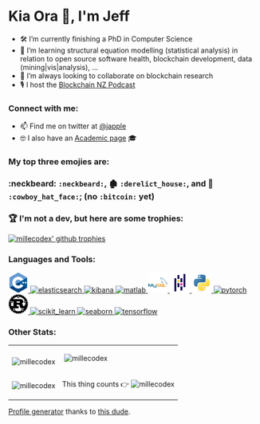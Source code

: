 # Kia Ora 👋, I'm Jeff
- :hammer_and_wrench: I’m currently finishing a PhD in Computer Science
- 🌱 I’m learning structural equation modelling (statistical analysis) in relation to open source software health, blockchain development, data (mining|vis|analysis), ...
- :handshake: I’m always looking to collaborate on blockchain research
- :studio_microphone: I host the [Blockchain NZ Podcast](https://podcast.blockchain.org.nz/)

### Connect with me:
- 📫 Find me on twitter at [@japple](https://twitter.com/japple)
- :nerd_face: I also have an [Academic page](https://academics.aut.ac.nz/jeff.nijsse) :mortar_board:

### My top three emojies are:
### :neckbeard: `:neckbeard:`, :derelict_house: `:derelict_house:`, and :cowboy_hat_face: `:cowboy_hat_face:`; (no `:bitcoin:` yet) 

### 🏆 I'm not a dev, but here are some trophies: 
<p align="left"><a href="https://github.com/millecodex/decarepo"><img src="https://github-profile-trophy.vercel.app/?username=millecodex&margin-w=15&no-bg=true&no-frame=true&title=MultiLanguage,Commits,Repositories,PullRequest,Stars,Followers" alt="millecodex' github trophies" /></a></p>

### Languages and Tools:
<p align="left"> <a href="https://www.w3schools.com/cpp/" target="_blank" rel="noreferrer"> <img src="https://raw.githubusercontent.com/devicons/devicon/master/icons/cplusplus/cplusplus-original.svg" alt="cplusplus" width="40" height="40"/> </a> <a href="https://www.elastic.co" target="_blank" rel="noreferrer"> <img src="https://www.vectorlogo.zone/logos/elastic/elastic-icon.svg" alt="elasticsearch" width="40" height="40"/> </a> <a href="https://www.elastic.co/kibana" target="_blank" rel="noreferrer"> <img src="https://www.vectorlogo.zone/logos/elasticco_kibana/elasticco_kibana-icon.svg" alt="kibana" width="40" height="40"/> </a> <a href="https://www.mathworks.com/" target="_blank" rel="noreferrer"> <img src="https://upload.wikimedia.org/wikipedia/commons/2/21/Matlab_Logo.png" alt="matlab" width="40" height="40"/> </a> <a href="https://www.mysql.com/" target="_blank" rel="noreferrer"> <img src="https://raw.githubusercontent.com/devicons/devicon/master/icons/mysql/mysql-original-wordmark.svg" alt="mysql" width="40" height="40"/> </a> <a href="https://pandas.pydata.org/" target="_blank" rel="noreferrer"> <img src="https://raw.githubusercontent.com/devicons/devicon/2ae2a900d2f041da66e950e4d48052658d850630/icons/pandas/pandas-original.svg" alt="pandas" width="40" height="40"/> </a> <a href="https://www.python.org" target="_blank" rel="noreferrer"> <img src="https://raw.githubusercontent.com/devicons/devicon/master/icons/python/python-original.svg" alt="python" width="40" height="40"/> </a> <a href="https://pytorch.org/" target="_blank" rel="noreferrer"> <img src="https://www.vectorlogo.zone/logos/pytorch/pytorch-icon.svg" alt="pytorch" width="40" height="40"/> </a> <a href="https://www.rust-lang.org" target="_blank" rel="noreferrer"> <img src="https://raw.githubusercontent.com/devicons/devicon/master/icons/rust/rust-plain.svg" alt="rust" width="40" height="40"/> </a> <a href="https://scikit-learn.org/" target="_blank" rel="noreferrer"> <img src="https://upload.wikimedia.org/wikipedia/commons/0/05/Scikit_learn_logo_small.svg" alt="scikit_learn" width="40" height="40"/> </a> <a href="https://seaborn.pydata.org/" target="_blank" rel="noreferrer"> <img src="https://seaborn.pydata.org/_images/logo-mark-lightbg.svg" alt="seaborn" width="40" height="40"/> </a> <a href="https://www.tensorflow.org" target="_blank" rel="noreferrer"> <img src="https://www.vectorlogo.zone/logos/tensorflow/tensorflow-icon.svg" alt="tensorflow" width="40" height="40"/> </a> </p>


### Other Stats:
|||
|:---|:---|
|<p><img align="left" src="https://github-readme-stats.vercel.app/api/top-langs?username=millecodex&show_icons=true&locale=en&layout=compact" alt="millecodex" /></p>|<p>&nbsp;<img align="center" src="https://github-readme-stats.vercel.app/api?username=millecodex&show_icons=true&locale=en" alt="millecodex" /></p>|
|<p><img align="center" src="https://github-readme-streak-stats.herokuapp.com/?user=millecodex&" alt="millecodex" /></p>|<p align="left"> This thing counts :point_right: <img src="https://komarev.com/ghpvc/?username=millecodex&label=Profile%20views&color=0e75b6&style=flat" alt="millecodex" /> </p>|

[Profile generator](https://rahuldkjain.github.io/gh-profile-readme-generator/) thanks to [this dude](https://github.com/rahuldkjain/). 



